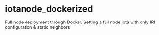 # iotanode_dockerized
Full node deployment through Docker. Setting a full node iota with only IRI configuration &amp; static neighbors
